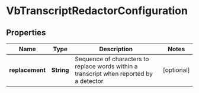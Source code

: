 
# VbTranscriptRedactorConfiguration

## Properties
Name | Type | Description | Notes
------------ | ------------- | ------------- | -------------
**replacement** | **String** | Sequence of characters to replace words within a transcript when reported by a detector |  [optional]




